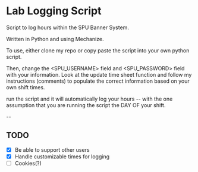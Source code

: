 # Lab Logging Script

Script to log hours within the SPU Banner System.

Written in Python and using Mechanize.


To use, either clone my repo or copy paste the script into your own python script.

Then, change the <SPU_USERNAME> field and <SPU_PASSWORD> field with your information.
Look at the update time sheet function and follow my instructions (comments) to populate the correct information based on your own shift times.


run the script and it will automatically log your hours -- with the one assumption that you are running the script the DAY OF your shift.



--

## TODO

- [x] Be able to support other users 
- [x] Handle customizable times for logging
- [ ] Cookies(?)
